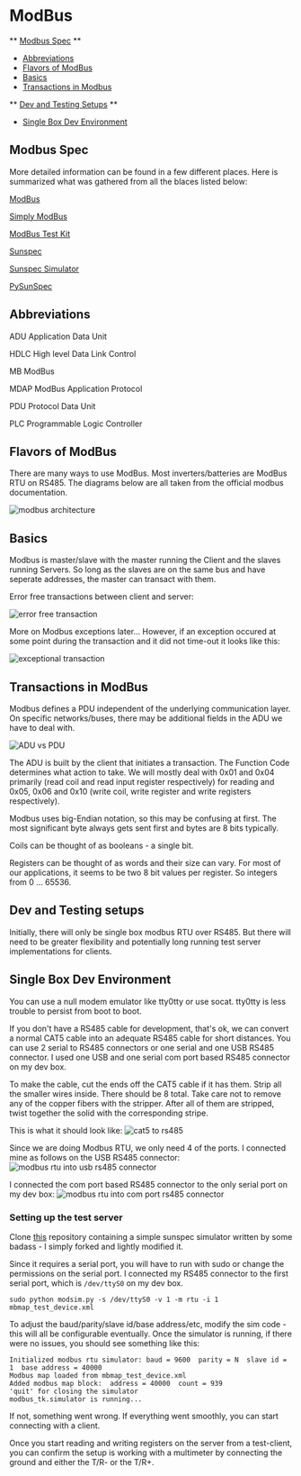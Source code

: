 # ModBus

** [Modbus Spec](#modbus-spec) **
* [Abbreviations](#abbreviations)
* [Flavors of ModBus](#flavors-of-modbus)
* [Basics](#basics)
* [Transactions in Modbus](#transactions-in-modbus)

** [Dev and Testing Setups](#dev-and-testing-setups) **
* [Single Box Dev Environment](#single-box-dev-environment)

## Modbus Spec

More detailed information can be found in a few different places. Here is summarized what was gathered from all the blaces listed below:

[ModBus](http://www.modbus.org)

[Simply ModBus](http://www.simplymodbus.ca/)

[ModBus Test Kit](https://github.com/ljean/modbus-tk)

[Sunspec](http://www.sunspec.org)

[Sunspec Simulator](https://github.com/emdem/sunspec-sim)

[PySunSpec](https://github.com/sunspec/pysunspec)

## Abbreviations

ADU  Application Data Unit

HDLC High level Data Link Control

MB   ModBus

MDAP ModBus Application Protocol

PDU  Protocol Data Unit

PLC  Programmable Logic Controller

## Flavors of ModBus

There are many ways to use ModBus. Most inverters/batteries are ModBus RTU on RS485. The diagrams below are all taken from the official modbus documentation.

![modbus architecture](images/modbus_architecture.png)

## Basics

Modbus is master/slave with the master running the Client and the slaves running Servers. So long as the slaves are on the same bus and have seperate addresses, the master can transact with them.


Error free transactions between client and server:



![error free transaction](images/modbus_error_free_transaction.png)




More on Modbus exceptions later... However, if an exception occured at some point during the transaction and it did not time-out it looks like this:



![exceptional transaction](images/modbus_error_transaction.png)


## Transactions in ModBus

Modbus defines a PDU independent of the underlying communication layer. On specific networks/buses, there may be additional fields in the ADU we have to deal with.

![ADU vs PDU](images/modbus_ADU_PDU.png)

The ADU is built by the client that initiates a transaction. The Function Code determines what action to take. We will mostly deal with 0x01 and 0x04 primarily (read coil and read input register respectively) for reading and 0x05, 0x06 and 0x10 (write coil, write register and write registers respectively).

Modbus uses big-Endian notation, so this may be confusing at first. The most significant byte always gets sent first and bytes are 8 bits typically.

Coils can be thought of as booleans - a single bit.

Registers can be thought of as words and their size can vary. For most of our applications, it seems to be two 8 bit values per register. So integers from 0 ... 65536.


## Dev and Testing setups


Initially, there will only be single box modbus RTU over RS485. But there will need to be greater flexibility and potentially long running test server implementations for clients.


## Single Box Dev Environment

You can use a null modem emulator like tty0tty or use socat. tty0tty is less trouble to persist from boot to boot.

If you don't have a RS485 cable for development, that's ok, we can convert a normal CAT5 cable into an adequate RS485 cable for short distances. You can use 2 serial to RS485 connectors or one serial and one USB RS485 connector. I used one USB and one serial com port based RS485 connector on my dev box.

To make the cable, cut the ends off the CAT5 cable if it has them. Strip all the smaller wires inside. There should be 8 total. Take care not to remove any of the copper fibers with the stripper. After all of them are stripped, twist together the solid with the corresponding stripe.

This is what it should look like:
![cat5 to rs485](images/cat5_to_rs485.jpg)

Since we are doing Modbus RTU, we only need 4 of the ports. I connected mine as follows on the USB RS485 connector:
![modbus rtu into usb rs485 connector](images/modbus_rtu_usb.jpg)

I connected the com port based RS485 connector to the only serial port on my dev box:
![modbus rtu into com port rs485 connector](images/modbus_rtu_serial.jpg)

### Setting up the test server

Clone [this](https://github.com/emdem/sunspec-sim) repository containing a simple sunspec simulator written by some badass - I simply forked and lightly modified it.

Since it requires a serial port, you will have to run with sudo or change the permissions on the serial port. I connected my RS485 connector to the first serial port, which is `/dev/ttyS0` on my dev box.

```
sudo python modsim.py -s /dev/ttyS0 -v 1 -m rtu -i 1 mbmap_test_device.xml
```

To adjust the baud/parity/slave id/base address/etc, modify the sim code - this will all be configurable eventually. Once the simulator is running, if there were no issues, you should see something like this:
```
Initialized modbus rtu simulator: baud = 9600  parity = N  slave id = 1  base address = 40000
Modbus map loaded from mbmap_test_device.xml
Added modbus map block:  address = 40000  count = 939
'quit' for closing the simulator
modbus_tk.simulator is running...
```

If not, something went wrong. If everything went smoothly, you can start connecting with a client.

Once you start reading and writing registers on the server from a test-client, you can confirm the setup is working with a multimeter by connecting the ground and either the T/R- or the T/R+.

